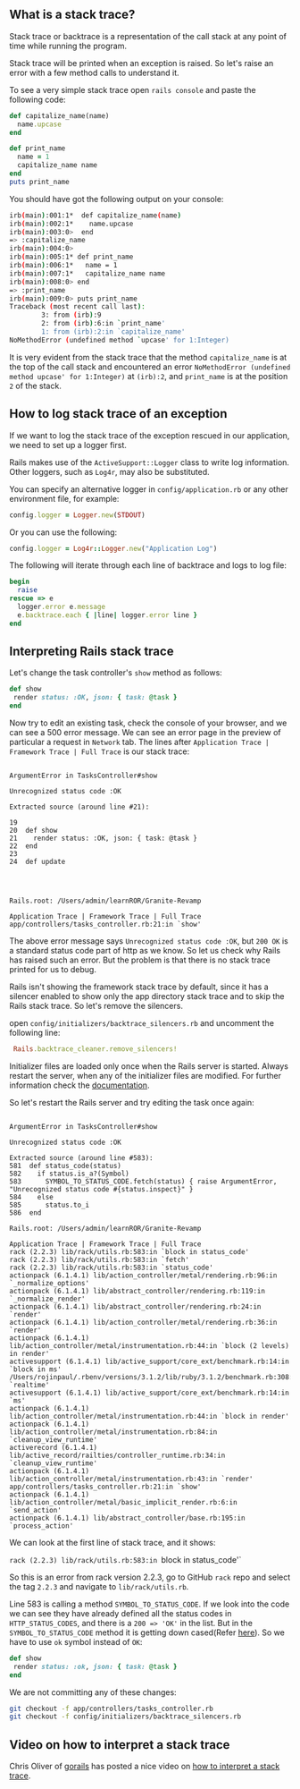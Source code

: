 ## What is a stack trace?

Stack trace or backtrace is a representation of the call stack at any point of
time while running the program.

Stack trace will be printed when an exception is raised. So let's raise an error
with a few method calls to understand it.

To see a very simple stack trace open `rails console` and paste the following
code:

```ruby
def capitalize_name(name)
  name.upcase
end

def print_name
  name = 1
  capitalize_name name
end
puts print_name
```

You should have got the following output on your console:

```bash
irb(main):001:1*  def capitalize_name(name)
irb(main):002:1*    name.upcase
irb(main):003:0>  end
=> :capitalize_name
irb(main):004:0>
irb(main):005:1* def print_name
irb(main):006:1*   name = 1
irb(main):007:1*   capitalize_name name
irb(main):008:0> end
=> :print_name
irb(main):009:0> puts print_name
Traceback (most recent call last):
        3: from (irb):9
        2: from (irb):6:in `print_name'
        1: from (irb):2:in `capitalize_name'
NoMethodError (undefined method `upcase' for 1:Integer)
```

It is very evident from the stack trace that the method `capitalize_name` is at
the top of the call stack and encountered an error
`NoMethodError (undefined method upcase' for 1:Integer)` at `(irb):2`, and
`print_name` is at the position `2` of the stack.

## How to log stack trace of an exception

If we want to log the stack trace of the exception rescued in our application,
we need to set up a logger first.

Rails makes use of the `ActiveSupport::Logger` class to write log information.
Other loggers, such as `Log4r`, may also be substituted.

You can specify an alternative logger in `config/application.rb` or any other
environment file, for example:

```ruby
config.logger = Logger.new(STDOUT)
```

Or you can use the following:

```ruby
config.logger = Log4r::Logger.new("Application Log")
```

The following will iterate through each line of backtrace and logs to log file:

```ruby
begin
  raise
rescue => e
  logger.error e.message
  e.backtrace.each { |line| logger.error line }
end
```

## Interpreting Rails stack trace

Let's change the task controller's `show` method as follows:

```ruby
def show
 render status: :OK, json: { task: @task }
end
```

Now try to edit an existing task, check the console of your browser, and we can
see a 500 error message. We can see an error page in the preview of particular a
request in `Network` tab. The lines after
`Application Trace | Framework Trace | Full Trace` is our stack trace:

```shell {2,4,10,20,21}

ArgumentError in TasksController#show

Unrecognized status code :OK

Extracted source (around line #21):

19
20  def show
21    render status: :OK, json: { task: @task }
22  end
23
24  def update




Rails.root: /Users/admin/learnROR/Granite-Revamp

Application Trace | Framework Trace | Full Trace
app/controllers/tasks_controller.rb:21:in `show'

```

The above error message says `Unrecognized status code :OK`, but `200 OK` is a
standard status code part of http as we know. So let us check why Rails has
raised such an error. But the problem is that there is no stack trace printed
for us to debug.

Rails isn't showing the framework stack trace by default, since it has a
silencer enabled to show only the app directory stack trace and to skip the
Rails stack trace. So let's remove the silencers.

open `config/initializers/backtrace_silencers.rb` and uncomment the following
line:

```ruby
 Rails.backtrace_cleaner.remove_silencers!
```

Initializer files are loaded only once when the Rails server is started. Always
restart the server, when any of the initializer files are modified. For further
information check the
[documentation](https://guides.rubyonrails.org/initialization.html).

So let's restart the Rails server and try editing the task once again:

```shell {2,4,7-12,16,17,32}

ArgumentError in TasksController#show

Unrecognized status code :OK

Extracted source (around line #583):
581  def status_code(status)
582    if status.is_a?(Symbol)
583      SYMBOL_TO_STATUS_CODE.fetch(status) { raise ArgumentError, "Unrecognized status code #{status.inspect}" }
584    else
585      status.to_i
586  end

Rails.root: /Users/admin/learnROR/Granite-Revamp

Application Trace | Framework Trace | Full Trace
rack (2.2.3) lib/rack/utils.rb:583:in `block in status_code'
rack (2.2.3) lib/rack/utils.rb:583:in `fetch'
rack (2.2.3) lib/rack/utils.rb:583:in `status_code'
actionpack (6.1.4.1) lib/action_controller/metal/rendering.rb:96:in `_normalize_options'
actionpack (6.1.4.1) lib/abstract_controller/rendering.rb:119:in `_normalize_render'
actionpack (6.1.4.1) lib/abstract_controller/rendering.rb:24:in `render'
actionpack (6.1.4.1) lib/action_controller/metal/rendering.rb:36:in `render'
actionpack (6.1.4.1) lib/action_controller/metal/instrumentation.rb:44:in `block (2 levels) in render'
activesupport (6.1.4.1) lib/active_support/core_ext/benchmark.rb:14:in `block in ms'
/Users/rojinpaul/.rbenv/versions/3.1.2/lib/ruby/3.1.2/benchmark.rb:308:in `realtime'
activesupport (6.1.4.1) lib/active_support/core_ext/benchmark.rb:14:in `ms'
actionpack (6.1.4.1) lib/action_controller/metal/instrumentation.rb:44:in `block in render'
actionpack (6.1.4.1) lib/action_controller/metal/instrumentation.rb:84:in `cleanup_view_runtime'
activerecord (6.1.4.1) lib/active_record/railties/controller_runtime.rb:34:in `cleanup_view_runtime'
actionpack (6.1.4.1) lib/action_controller/metal/instrumentation.rb:43:in `render'
app/controllers/tasks_controller.rb:21:in `show'
actionpack (6.1.4.1) lib/action_controller/metal/basic_implicit_render.rb:6:in `send_action'
actionpack (6.1.4.1) lib/abstract_controller/base.rb:195:in `process_action'
```

We can look at the first line of stack trace, and it shows:

`rack (2.2.3) lib/rack/utils.rb:583:in `block in status_code'`

So this is an error from rack version 2.2.3, go to GitHub `rack` repo and select
the tag `2.2.3` and navigate to `lib/rack/utils.rb`.

Line 583 is calling a method `SYMBOL_TO_STATUS_CODE`. If we look into the code
we can see they have already defined all the status codes in
`HTTP_STATUS_CODES`, and there is a `200 => 'OK'` in the list. But in the
`SYMBOL_TO_STATUS_CODE` method it is getting down cased(Refer
[here](https://github.com/rack/rack/blob/1d70c73043e8fd41bf204ff794730aed2620d7a4/lib/rack/utils.rb#L590)).
So we have to use `ok` symbol instead of `OK`:

```ruby
def show
 render status: :ok, json: { task: @task }
end
```

We are not committing any of these changes:

```bash
git checkout -f app/controllers/tasks_controller.rb
git checkout -f config/initializers/backtrace_silencers.rb
```

## Video on how to interpret a stack trace

Chris Oliver of [gorails](https://gorails.com) has posted a nice video on
[how to interpret a stack trace](https://gorails.com/episodes/debugging-how-to-interpret-a-stacktrace?autoplay=1).
